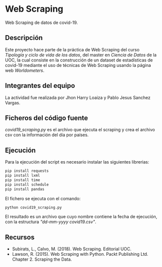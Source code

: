 # Web Scraping
Web Scraping de datos de covid-19.

## Descripción

Este proyecto hace parte de la práctica de Web Scraping del curso *Tipología y ciclo de vida de los datos*, del master en *Ciencia de Datos* de la UOC, la cual consiste en la construcción de un dataset de estadísticas de covid-19 mediante el uso de técnicas de Web Scraping usando la página web *Worldometers*.

## Integrantes del equipo
La actividad fue realizada por Jhon Harry Loaiza y Pablo Jesus Sanchez Vargas.

## Ficheros del código fuente
*covid19_scraping.py* es el archivo que ejecuta el scraping y crea el archivo csv con la información del día por países. 

## Ejecución
Para la ejecución del script es necesario instalar las siguientes librerias:
```python
pip install requests
pip install lxml
pip install time
pip install schedule
pip install pandas
```
El fichero se ejecuta con el comando:

```python
python covid19_scraping.py
```

El resultado es un archivo que cuyo nombre contiene la fecha de ejecución, con la estructura *"dd-mm-yyyy covid19.csv"*.  

## Recursos
* Subirats, L., Calvo, M. (2018). Web Scraping. Editorial UOC.
* Lawson, R. (2015). Web Scraping with Python. Packt Publishing Ltd. Chapter 2. Scraping the Data.
